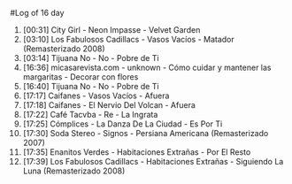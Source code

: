 #Log of 16 day

1. [00:31] City Girl - Neon Impasse - Velvet Garden
1. [03:10] Los Fabulosos Cadillacs - Vasos Vacíos - Matador (Remasterizado 2008)
1. [03:14] Tijuana No - No - Pobre de Ti
1. [16:36] micasarevista.com - unknown - Cómo cuidar y mantener las margaritas - Decorar con flores
1. [16:40] Tijuana No - No - Pobre de Ti
1. [17:17] Caifanes - Vasos Vacíos - Afuera
1. [17:18] Caifanes - El Nervio Del Volcan - Afuera
1. [17:22] Café Tacvba - Re - La Ingrata
1. [17:25] Cómplices - La Danza De La Ciudad - Es Por Ti
1. [17:30] Soda Stereo - Signos - Persiana Americana (Remasterizado 2007)
1. [17:35] Enanitos Verdes - Habitaciones Extrañas - Por El Resto
1. [17:39] Los Fabulosos Cadillacs - Habitaciones Extrañas - Siguiendo La Luna (Remasterizado 2008)
